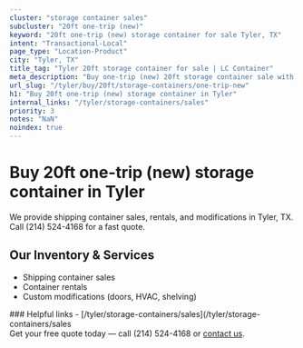 ```yaml
---
cluster: "storage container sales"
subcluster: "20ft one-trip (new)"
keyword: "20ft one-trip (new) storage container for sale Tyler, TX"
intent: "Transactional-Local"
page_type: "Location-Product"
city: "Tyler, TX"
title_tag: "Tyler 20ft storage container for sale | LC Container"
meta_description: "Buy one-trip (new) 20ft storage container sale with local delivery in Tyler, TX. LC Container — local Since 2003. Request a fast quote today."
url_slug: "/tyler/buy/20ft/storage-containers/one-trip-new"
h1: "Buy 20ft one-trip (new) storage container in Tyler"
internal_links: "/tyler/storage-containers/sales"
priority: 3
notes: "NaN"
noindex: true
---
```


# Buy 20ft one-trip (new) storage container in Tyler

We provide shipping container sales, rentals, and modifications in Tyler, TX. Call (214) 524-4168 for a fast quote.

## Our Inventory & Services
- Shipping container sales
- Container rentals
- Custom modifications (doors, HVAC, shelving)

<div data-section="internal-links">
### Helpful links
- [/tyler/storage-containers/sales](/tyler/storage-containers/sales
</div>

<div data-section="cta">
Get your free quote today — call (214) 524-4168 or <a href="/contact">contact us</a>.
</div>

<script type="application/ld+json">{"@context":"https://schema.org","@type":"FAQPage","mainEntity":[{"@type":"Question","name":"How much does delivery cost in Tyler, TX?","acceptedAnswer":{"@type":"Answer","text":"Delivery costs vary by distance and container size. Most deliveries in Tyler, TX range from $150-$300. Call (214) 524-4168 for an exact quote based on your specific location."}},{"@type":"Question","name":"Do you offer financing or payment plans?","acceptedAnswer":{"@type":"Answer","text":"We accept major credit cards, checks, and can discuss commercial terms for bulk purchases. Call (214) 524-4168 to discuss options."}},{"@type":"Question","name":"Can you customize containers in Tyler, TX?","acceptedAnswer":{"@type":"Answer","text":"Yes — we perform modifications like doors, HVAC, insulation, and shelving. Request a custom quote at (214) 524-4168 or via our contact form."}}]}</script>
